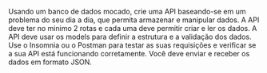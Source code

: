 Usando um banco de dados mocado, crie uma API baseando-se em um problema do seu dia a dia, que permita armazenar e manipular dados. A API deve ter no minimo 2 rotas e cada uma deve permitir criar e ler os dados. A API deve usar os models para definir a estrutura e a validação dos dados. Use o Insomnia ou o Postman para testar as suas requisições e verificar se a sua API está funcionando corretamente. Você deve enviar e receber os dados em formato JSON.

